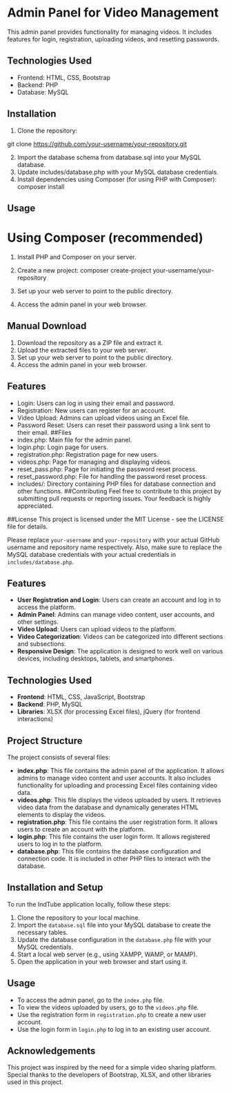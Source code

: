 # Admin Panel for Video Management

This admin panel provides functionality for managing videos. It includes features for login, registration, uploading videos, and resetting passwords.

## Technologies Used

- Frontend: HTML, CSS, Bootstrap
- Backend: PHP
- Database: MySQL

## Installation

1. Clone the repository:

git clone https://github.com/your-username/your-repository.git

2. Import the database schema from database.sql into your MySQL database.
3. Update includes/database.php with your MySQL database credentials.
4. Install dependencies using Composer (for using PHP with Composer):
composer install

## Usage
# Using Composer (recommended)
1. Install PHP and Composer on your server.
2. Create a new project:
composer create-project your-username/your-repository

3. Set up your web server to point to the public directory.
4. Access the admin panel in your web browser.

## Manual Download
1. Download the repository as a ZIP file and extract it.
2. Upload the extracted files to your web server.
3. Set up your web server to point to the public directory.
4. Access the admin panel in your web browser.
## Features
- Login: Users can log in using their email and password.
- Registration: New users can register for an account.
- Video Upload: Admins can upload videos using an Excel file.
- Password Reset: Users can reset their password using a link sent to their email.
##Files
- index.php: Main file for the admin panel.
- login.php: Login page for users.
- registration.php: Registration page for new users.
- videos.php: Page for managing and displaying videos.
- reset_pass.php: Page for initiating the password reset process.
- reset_password.php: File for handling the password reset process.
- includes/: Directory containing PHP files for database connection and other functions.
##Contributing
Feel free to contribute to this project by submitting pull requests or reporting issues. Your feedback is highly appreciated.

##License
This project is licensed under the MIT License - see the LICENSE file for details.

Please replace `your-username` and `your-repository` with your actual GitHub username and repository name respectively. Also, make sure to replace the MySQL database credentials with your actual credentials in `includes/database.php`.

## Features

- **User Registration and Login**: Users can create an account and log in to access the platform.
- **Admin Panel**: Admins can manage video content, user accounts, and other settings.
- **Video Upload**: Users can upload videos to the platform.
- **Video Categorization**: Videos can be categorized into different sections and subsections.
- **Responsive Design**: The application is designed to work well on various devices, including desktops, tablets, and smartphones.

## Technologies Used

- **Frontend**: HTML, CSS, JavaScript, Bootstrap
- **Backend**: PHP, MySQL
- **Libraries**: XLSX (for processing Excel files), jQuery (for frontend interactions)

## Project Structure

The project consists of several files:

- **index.php**: This file contains the admin panel of the application. It allows admins to manage video content and user accounts. It also includes functionality for uploading and processing Excel files containing video data.
- **videos.php**: This file displays the videos uploaded by users. It retrieves video data from the database and dynamically generates HTML elements to display the videos.
- **registration.php**: This file contains the user registration form. It allows users to create an account with the platform.
- **login.php**: This file contains the user login form. It allows registered users to log in to the platform.
- **database.php**: This file contains the database configuration and connection code. It is included in other PHP files to interact with the database.

## Installation and Setup

To run the IndTube application locally, follow these steps:

1. Clone the repository to your local machine.
2. Import the `database.sql` file into your MySQL database to create the necessary tables.
3. Update the database configuration in the `database.php` file with your MySQL credentials.
4. Start a local web server (e.g., using XAMPP, WAMP, or MAMP).
5. Open the application in your web browser and start using it.

## Usage

- To access the admin panel, go to the `index.php` file.
- To view the videos uploaded by users, go to the `videos.php` file.
- Use the registration form in `registration.php` to create a new user account.
- Use the login form in `login.php` to log in to an existing user account.


## Acknowledgements

This project was inspired by the need for a simple video sharing platform. Special thanks to the developers of Bootstrap, XLSX, and other libraries used in this project.
